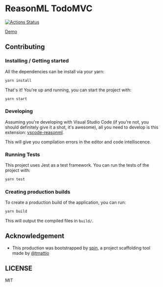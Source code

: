 # ReasonML TodoMVC 

[![Actions Status](https://github.com/cometkim/reason-todomvc/workflows/CI/badge.svg)](https://github.com/cometkim/reason-todomvc/actions)

[Demo](https://cometkim.github.io/reason-todomvc/)

## Contributing

### Installing / Getting started

All the dependencies can be install via your yarn:

```bash
yarn install
```

That's it! You're up and running, you can start the project with:

```bash
yarn start
```

### Developing

Assuming you're developing with Visual Studio Code (if you're not, you should definitely give it a shot, it's awesome), all you need to develop is this extension: [vscode-reasonml](https://github.com/reasonml-editor/vscode-reasonml).

This will give you compilation errors in the editor and code intelliscence.

### Running Tests

This project uses Jest as a test framework. You can run the tests of the project with:

```bash
yarn test
```

### Creating production builds

To create a production build of the application, you can run:

```bash
yarn build
```

This will output the compiled files in `build/`.

## Acknowledgement

- This production was bootstrapped by [spin](https://github.com/tmattio/spin), a project scaffolding tool made by [@tmattio](https://github.com/tmattio) 

## LICENSE

MIT
